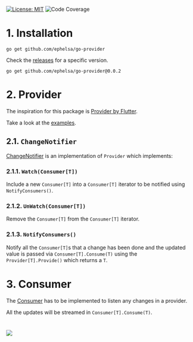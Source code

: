 [![License: MIT](https://img.shields.io/badge/License-MIT-yellow.svg)](https://opensource.org/licenses/MIT)
![Code Coverage](https://img.shields.io/badge/Code%20Coverage-100%25-success?style=flat)

# 1. Installation

```shell
go get github.com/ephelsa/go-provider
```

Check the [releases](https://github.com/ephelsa/go-provider/tags) for a specific version.

```shell
go get github.com/ephelsa/go-provider@0.0.2
```


# 2. Provider

The inspiration for this package is [Provider by Flutter](https://pub.dev/packages/provider).

Take a look at the [examples](examples/README.md).

## 2.1. `ChangeNotifier`

[ChangeNotifier](/provider/change_notifier.go) is an implementation of `Provider` which implements:

### 2.1.1. `Watch(Consumer[T])`

Include a new `Consumer[T]` into a `Consumer[T]` iterator to be notified using `NotifyConsumers()`.

###  2.1.2. `UnWatch(Consumer[T])`

Remove the `Consumer[T]` from the `Consumer[T]` iterator.

###  2.1.3. `NotifyConsumers()`

Notify all the `Consumer[T]`s that a change has been done and the updated value is passed via `Consumer[T].Consume(T)` using the `Provider[T].Provide()` which returns a `T`.

# 3. Consumer

The [Consumer](/consumer/consumer.go) has to be implemented to listen any changes in a provider.

All the updates will be streamed in `Consumer[T].Consume(T)`.

#

<a href="https://www.buymeacoffee.com/ephelsa"><img src="https://img.buymeacoffee.com/button-api/?text=Buy me a coffee&emoji=&slug=ephelsa&button_colour=3694ff&font_colour=ffffff&font_family=Lato&outline_colour=ffffff&coffee_colour=FFDD00" /></a>
